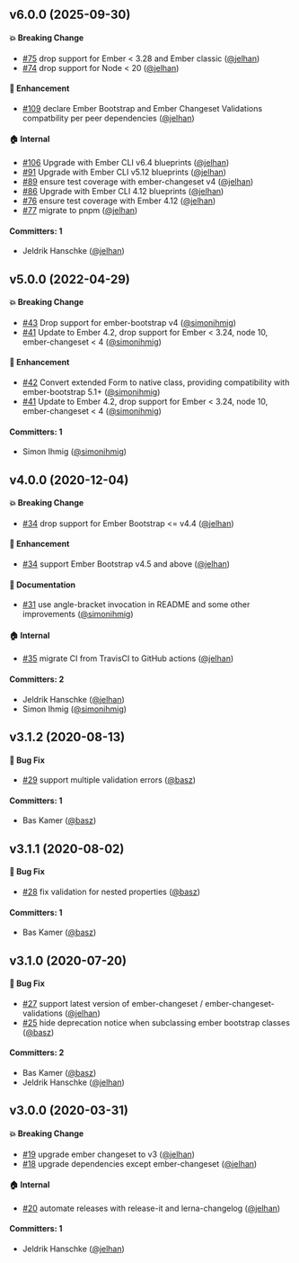 
## v6.0.0 (2025-09-30)

#### :boom: Breaking Change
* [#75](https://github.com/ember-bootstrap/ember-bootstrap-changeset-validations/pull/75) drop support for Ember < 3.28 and Ember classic ([@jelhan](https://github.com/jelhan))
* [#74](https://github.com/ember-bootstrap/ember-bootstrap-changeset-validations/pull/74) drop support for Node < 20 ([@jelhan](https://github.com/jelhan))

#### :rocket: Enhancement
* [#109](https://github.com/ember-bootstrap/ember-bootstrap-changeset-validations/pull/109) declare Ember Bootstrap and Ember Changeset Validations compatbility per peer dependencies ([@jelhan](https://github.com/jelhan))

#### :house: Internal
* [#106](https://github.com/ember-bootstrap/ember-bootstrap-changeset-validations/pull/106) Upgrade with Ember CLI v6.4 blueprints ([@jelhan](https://github.com/jelhan))
* [#91](https://github.com/ember-bootstrap/ember-bootstrap-changeset-validations/pull/91) Upgrade with Ember CLI v5.12 blueprints ([@jelhan](https://github.com/jelhan))
* [#89](https://github.com/ember-bootstrap/ember-bootstrap-changeset-validations/pull/89) ensure test coverage with ember-changeset v4 ([@jelhan](https://github.com/jelhan))
* [#86](https://github.com/ember-bootstrap/ember-bootstrap-changeset-validations/pull/86) Upgrade with Ember CLI 4.12 blueprints ([@jelhan](https://github.com/jelhan))
* [#76](https://github.com/ember-bootstrap/ember-bootstrap-changeset-validations/pull/76) ensure test coverage with Ember 4.12 ([@jelhan](https://github.com/jelhan))
* [#77](https://github.com/ember-bootstrap/ember-bootstrap-changeset-validations/pull/77) migrate to pnpm ([@jelhan](https://github.com/jelhan))

#### Committers: 1
- Jeldrik Hanschke ([@jelhan](https://github.com/jelhan))

## v5.0.0 (2022-04-29)

#### :boom: Breaking Change

- [#43](https://github.com/kaliber5/ember-bootstrap-changeset-validations/pull/43) Drop support for ember-bootstrap v4 ([@simonihmig](https://github.com/simonihmig))
- [#41](https://github.com/kaliber5/ember-bootstrap-changeset-validations/pull/41) Update to Ember 4.2, drop support for Ember < 3.24, node 10, ember-changeset < 4 ([@simonihmig](https://github.com/simonihmig))

#### :rocket: Enhancement

- [#42](https://github.com/kaliber5/ember-bootstrap-changeset-validations/pull/42) Convert extended Form to native class, providing compatibility with ember-bootstrap 5.1+ ([@simonihmig](https://github.com/simonihmig))
- [#41](https://github.com/kaliber5/ember-bootstrap-changeset-validations/pull/41) Update to Ember 4.2, drop support for Ember < 3.24, node 10, ember-changeset < 4 ([@simonihmig](https://github.com/simonihmig))

#### Committers: 1

- Simon Ihmig ([@simonihmig](https://github.com/simonihmig))

## v4.0.0 (2020-12-04)

#### :boom: Breaking Change

- [#34](https://github.com/kaliber5/ember-bootstrap-changeset-validations/pull/34) drop support for Ember Bootstrap <= v4.4 ([@jelhan](https://github.com/jelhan))

#### :rocket: Enhancement

- [#34](https://github.com/kaliber5/ember-bootstrap-changeset-validations/pull/34) support Ember Bootstrap v4.5 and above ([@jelhan](https://github.com/jelhan))

#### :memo: Documentation

- [#31](https://github.com/kaliber5/ember-bootstrap-changeset-validations/pull/31) use angle-bracket invocation in README and some other improvements ([@simonihmig](https://github.com/simonihmig))

#### :house: Internal

- [#35](https://github.com/kaliber5/ember-bootstrap-changeset-validations/pull/35) migrate CI from TravisCI to GitHub actions ([@jelhan](https://github.com/jelhan))

#### Committers: 2

- Jeldrik Hanschke ([@jelhan](https://github.com/jelhan))
- Simon Ihmig ([@simonihmig](https://github.com/simonihmig))

## v3.1.2 (2020-08-13)

#### :bug: Bug Fix

- [#29](https://github.com/kaliber5/ember-bootstrap-changeset-validations/pull/29) support multiple validation errors ([@basz](https://github.com/basz))

#### Committers: 1

- Bas Kamer ([@basz](https://github.com/basz))

## v3.1.1 (2020-08-02)

#### :bug: Bug Fix

- [#28](https://github.com/kaliber5/ember-bootstrap-changeset-validations/pull/28) fix validation for nested properties ([@basz](https://github.com/basz))

#### Committers: 1

- Bas Kamer ([@basz](https://github.com/basz))

## v3.1.0 (2020-07-20)

#### :bug: Bug Fix

- [#27](https://github.com/kaliber5/ember-bootstrap-changeset-validations/pull/27) support latest version of ember-changeset / ember-changeset-validations ([@jelhan](https://github.com/jelhan))
- [#25](https://github.com/kaliber5/ember-bootstrap-changeset-validations/pull/25) hide deprecation notice when subclassing ember bootstrap classes ([@basz](https://github.com/basz))

#### Committers: 2

- Bas Kamer ([@basz](https://github.com/basz))
- Jeldrik Hanschke ([@jelhan](https://github.com/jelhan))

## v3.0.0 (2020-03-31)

#### :boom: Breaking Change

- [#19](https://github.com/kaliber5/ember-bootstrap-changeset-validations/pull/19) upgrade ember changeset to v3 ([@jelhan](https://github.com/jelhan))
- [#18](https://github.com/kaliber5/ember-bootstrap-changeset-validations/pull/18) upgrade dependencies except ember-changeset ([@jelhan](https://github.com/jelhan))

#### :house: Internal

- [#20](https://github.com/kaliber5/ember-bootstrap-changeset-validations/pull/20) automate releases with release-it and lerna-changelog ([@jelhan](https://github.com/jelhan))

#### Committers: 1

- Jeldrik Hanschke ([@jelhan](https://github.com/jelhan))
